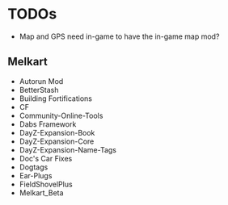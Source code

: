 # TODOs

* Map and GPS need in-game to have the in-game map mod?

## Melkart

* Autorun Mod
* BetterStash
* Building Fortifications
* CF
* Community-Online-Tools
* Dabs Framework
* DayZ-Expansion-Book
* DayZ-Expansion-Core
* DayZ-Expansion-Name-Tags
* Doc's Car Fixes
* Dogtags
* Ear-Plugs
* FieldShovelPlus
* Melkart_Beta
